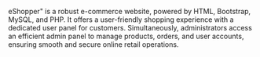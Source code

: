 eShopper" is a robust e-commerce website, powered by HTML, Bootstrap, MySQL, and PHP. It offers a user-friendly shopping experience with a dedicated user panel for customers. Simultaneously, administrators access an efficient admin panel to manage products, orders, and user accounts, ensuring smooth and secure online retail operations.
